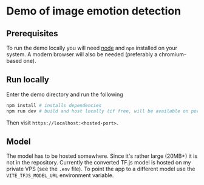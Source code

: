 # Demo of image emotion detection

## Prerequisites

To run the demo locally you will need [node](https://nodejs.org/en/download) and `npm` installed on your system. A modern browser will also be needed (preferably a chromium-based one).

## Run locally

Enter the demo directory and run the following

```sh
npm install # installs dependencies
npm run dev # build and host locally (if free, will be available on port 3000)
```

Then visit `https://localhost:<hosted-port>`.

## Model

The model has to be hosted somewhere. Since it's rather large (20MB+) it is not in the repository. Currently the converted TF.js model is hosted on my private VPS (see the `.env` file). To point the app to a different model use the `VITE_TFJS_MODEL_URL` environment variable.
